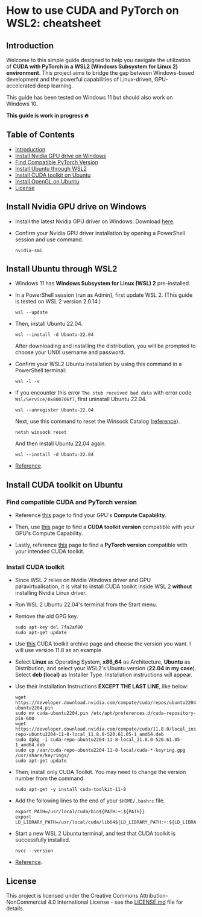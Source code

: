 # How to use CUDA and PyTorch on WSL2: cheatsheet

## Introduction

Welcome to this simple guide designed to help you navigate the utilization of __CUDA with PyTorch in a WSL2 (Windows Subsystem for Linux 2) environment__. This project aims to bridge the gap between Windows-based development and the powerful capabilities of Linux-driven, GPU-accelerated deep learning.

This guide has been tested on Windows 11 but should also work on Windows 10.

**This guide is work in progress :fire:**

## Table of Contents

- [Introduction](#introduction)
- [Install Nvidia GPU drive on Windows](#install-nvidia-gpu-drive-on-windows)
- [Find Compatible PyTorch Version](#find-compatible-pytorch-version)
- [Install Ubuntu through WSL2](#install-ubuntu-through-wsl2)
- [Install CUDA toolkit on Ubuntu](#install-cuda-toolkit-on-ubuntu)
- [Install OpenGL on Ubuntu](#install-opengl-on-ubuntu)
- [License](#license)

## Install Nvidia GPU drive on Windows

- Install the latest Nvidia GPU driver on Windows. Download [here](https://www.nvidia.co.uk/Download/index.aspx?lang=en-uk).

- Confirm your Nvidia GPU driver installation by opening a PowerShell session and use command.
    ```
    nvidia-smi
    ```

## Install Ubuntu through WSL2

- Windows 11 has __Windows Subsystem for Linux (WSL) 2__ pre-installed.

- In a PowerShell session (run as Admin), first update WSL 2. (This guide is tested on WSL 2 version 2.0.14.)
    ```
    wsl --update
    ```

- Then, install Ubuntu 22.04.
    ```
    wsl --install -d Ubuntu-22.04
    ```
    After downloading and installing the distribution, you will be prompted to choose your UNIX username and password.

- Confirm your WSL2 Ubuntu installation by using this command in a PowerShell terminal:
    ```
    wsl -l -v
    ```

- If you encounter this error `The stub received bad data` with error code `Wsl/Service/0x800706f7`, first uninstall Ubuntu 22.04.

    ```
    wsl --unregister Ubuntu-22.04
    ```

    Next, use this command to reset the Winsock Catalog ([reference](https://github.com/microsoft/WSL/issues/9413)).
    ```
    netsh winsock reset
    ```
    And then install Ubuntu 22.04 again.
    ```
    wsl --install -d Ubuntu-22.04
    ```

- [Reference](https://learn.microsoft.com/en-us/windows/wsl/install).

## Install CUDA toolkit on Ubuntu

### Find compatible CUDA and PyTorch version

- Reference [this](https://developer.nvidia.com/cuda-gpus) page to find your GPU's __Compute Capability__.

- Then, use [this](https://arnon.dk/matching-sm-architectures-arch-and-gencode-for-various-nvidia-cards/) page to find a __CUDA toolkit version__ compatible with your GPU's Compute Capability.

- Lastly, reference [this](https://pytorch.org/get-started/previous-versions/) page to find a __PyTorch version__ compatible with your intended CUDA toolkit.


### Install CUDA toolkit

<!-- ## Install OpenGL on Ubuntu -->

- Since WSL 2 relies on Nvidia Windows driver and GPU paravirtualisation, it is vital to install CUDA toolkit inside WSL 2 __without__ installing Nvidia Linux driver.

- Run WSL 2 Ubuntu 22.04's terminal from the Start menu.

- Remove the old GPG key.

    ```
    sudo apt-key del 7fa2af80
    sudo apt-get update
    ```

- Use [this](https://developer.nvidia.com/cuda-toolkit-archive) CUDA toolkit archive page and choose the version you want. I will use version 11.8 as an example.

- Select __Linux__ as Operating System, __x86_64__ as Architecture, __Ubuntu__ as Distribution, and select your WSL2's Ubuntu version (__22.04 in my case__). Select __deb (local)__ as Installer Type. Installation instructions will appear.

- Use their Installation Instructions __EXCEPT THE LAST LINE__, like below:
    ```
    wget https://developer.download.nvidia.com/compute/cuda/repos/ubuntu2204/x86_64/cuda-ubuntu2204.pin
    sudo mv cuda-ubuntu2204.pin /etc/apt/preferences.d/cuda-repository-pin-600
    wget https://developer.download.nvidia.com/compute/cuda/11.8.0/local_installers/cuda-repo-ubuntu2204-11-8-local_11.8.0-520.61.05-1_amd64.deb
    sudo dpkg -i cuda-repo-ubuntu2204-11-8-local_11.8.0-520.61.05-1_amd64.deb
    sudo cp /var/cuda-repo-ubuntu2204-11-8-local/cuda-*-keyring.gpg /usr/share/keyrings/
    sudo apt-get update
    ```
- Then, install only CUDA Toolkit. You may need to change the version number from the command.
    ```
    sudo apt-get -y install cuda-toolkit-11-8
    ```

- Add the following lines to the end of your `$HOME/.bashrc` file.
    ```
    export PATH=/usr/local/cuda/bin${PATH:+:${PATH}}
    export LD_LIBRARY_PATH=/usr/local/cuda/lib64${LD_LIBRARY_PATH:+:${LD_LIBRARY_PATH}}
    ```

- Start a new WSL 2 Ubuntu terminal, and test that CUDA toolkit is successfully installed.

    ```
    nvcc --version
    ```

- [Reference](https://docs.nvidia.com/cuda/wsl-user-guide/index.html).

## License

This project is licensed under the Creative Commons Attribution-NonCommercial 4.0 International License - see the [LICENSE.md](LICENSE.md) file for details.

